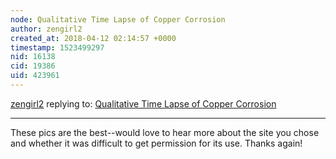 ```yaml
---
node: Qualitative Time Lapse of Copper Corrosion
author: zengirl2
created_at: 2018-04-12 02:14:57 +0000
timestamp: 1523499297
nid: 16138
cid: 19386
uid: 423961
---
```




[zengirl2](../profile/zengirl2) replying to: [Qualitative Time Lapse of Copper Corrosion](../notes/ErikHanley11/04-12-2018/qualitative-time-lapse-of-copper-corrosion)

----
These pics are the best--would love to hear more about the site you chose and whether it was difficult to get permission for its use. Thanks again!